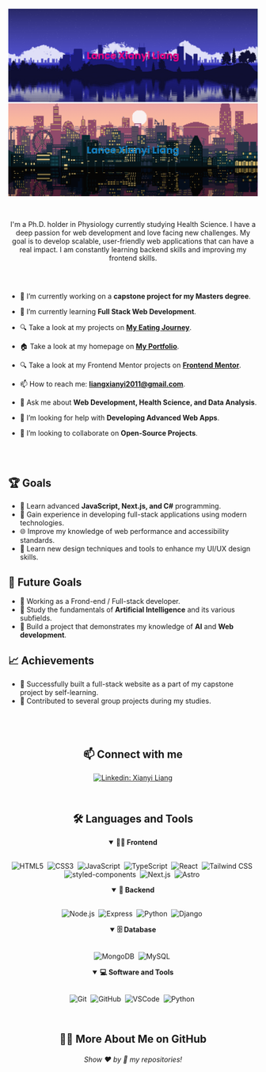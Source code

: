 <!-- Banner 20232A -->
![Banner-dark-mode](https://raw.githubusercontent.com/LanceLiang2011/LanceLiang2011/main/images/banner-dark.png#gh-dark-mode-only)
![Banner-light-mode](https://raw.githubusercontent.com/LanceLiang2011/LanceLiang2011/main/images/banner-light.png#gh-light-mode-only)

<br>


<p align="center">
I'm a Ph.D. holder in Physiology currently studying Health Science. I have a deep passion for web development and love facing new challenges. My goal is to develop scalable, user-friendly web applications that can have a real impact. I am constantly learning backend skills and improving my frontend skills.
</p>

##

<br>





- 🔭 I’m currently working on a **capstone project for my Masters degree**.

- 🌱 I’m currently learning **Full Stack Web Development**.

- 🔍 Take a look at my projects on [**My Eating Journey**](https://www.myeatingjourney.com/).

- 🏠 Take a look at my homepage on [**My Portfolio**](https://lance-portfolio.vercel.app/).

- 🔍 Take a look at my Frontend Mentor projects on [**Frontend Mentor**](https://www.frontendmentor.io/profile/LanceLiang2011).

- 📫 How to reach me: **liangxianyi2011@gmail.com**.

- 💬 Ask me about **Web Development, Health Science, and Data Analysis**.

- 🤝 I’m looking for help with **Developing Advanced Web Apps**.

- 👯 I’m looking to collaborate on **Open-Source Projects**.


<br>
<br>

## 🏆 Goals

- 📖 Learn advanced **JavaScript, Next.js, and C#** programming.
- 🚀 Gain experience in developing full-stack applications using modern technologies.
- 🌐 Improve my knowledge of web performance and accessibility standards.
- 🎨 Learn new design techniques and tools to enhance my UI/UX design skills.

## 🎯 Future Goals

- 🌟 Working as a Frond-end / Full-stack developer.
- 🧠 Study the fundamentals of **Artificial Intelligence** and its various subfields.
- 🤖 Build a project that demonstrates my knowledge of **AI** and **Web development**.

## 📈 Achievements

- 🎉 Successfully built a full-stack website as a part of my capstone project by self-learning.
- 🤝 Contributed to several group projects during my studies.


#

<br>

<h2 align="center">📫 Connect with me</h2>

<div align = "center">
    
[![Linkedin: Xianyi Liang](https://img.shields.io/badge/-linkedin-blue?style=for-the-badge&logo=Linkedin&logoColor=white&link=https://www.linkedin.com/in/xianyi-liang-a52672160/)](https://www.linkedin.com/in/xianyi-liang-a52672160/)
  
</div>

<br>



<div align = "center">

<h2 align="center">🛠️ Languages and Tools</h2>

<details open>
<summary><b>🏄‍♂️ Frontend</b></summary>
<br>
  
![HTML5](https://img.shields.io/badge/-HTML5-E34F26?style=for-the-badge&logo=html5&logoColor=white)&nbsp;
![CSS3](https://img.shields.io/badge/-CSS3-1572B6?style=for-the-badge&logo=css3)&nbsp;
![JavaScript](https://img.shields.io/badge/-JavaScript-F7DF1E?style=for-the-badge&logo=javascript&logoColor=black)&nbsp;
![TypeScript](https://img.shields.io/badge/-TypeScript-3178C6?style=for-the-badge&logo=TypeScript&logoColor=white)&nbsp;
![React](https://img.shields.io/badge/-React-61DAFB?style=for-the-badge&logo=react&logoColor=black)&nbsp;
![Tailwind CSS](https://img.shields.io/badge/-Tailwind_CSS-38B2AC?style=for-the-badge&logo=tailwind-css&logoColor=white)&nbsp;
![styled-components](https://img.shields.io/badge/-styled_components-DB7093?style=for-the-badge&logo=styled-components&logoColor=white)&nbsp;
![Next.js](https://img.shields.io/badge/-Next.js-000000?style=for-the-badge&logo=Next.js&logoColor=white)&nbsp;
![Astro](https://img.shields.io/badge/-Astro-000000?style=for-the-badge&logo=Astro&logoColor=white)&nbsp;
</details>

<details open>
<summary><b>🧰 Backend</b></summary>
<br>

![Node.js](https://img.shields.io/badge/-Node.js-339933?style=for-the-badge&logo=Node.js&logoColor=white)&nbsp;
![Express](https://img.shields.io/badge/-Express-000000?style=for-the-badge&logo=Express&logoColor=white)&nbsp;
![Python](https://img.shields.io/badge/-Python-3776AB?style=for-the-badge&logo=Python&logoColor=white)&nbsp;
![Django](https://img.shields.io/badge/-Django-092E20?style=for-the-badge&logo=Django&logoColor=white)&nbsp;
</details>

<details open>
<summary><b>🗄️ Database</b></summary>
<br>

![MongoDB](https://img.shields.io/badge/-MongoDB-47A248?style=for-the-badge&logo=mongodb&logoColor=white)&nbsp;
![MySQL](https://img.shields.io/badge/-MySQL-4479A1?style=for-the-badge&logo=mysql&logoColor=white)&nbsp;
</details>

<details open>
<summary><b>💻 Software and Tools</b></summary>
<br>

![Git](https://img.shields.io/badge/-Git-F05032?style=for-the-badge&logo=git&logoColor=white)&nbsp;
![GitHub](https://img.shields.io/badge/-GitHub-181717?style=for-the-badge&logo=github)&nbsp;
![VSCode](https://img.shields.io/badge/-VSCode-007ACC?style=for-the-badge&logo=visual-studio-code&logoColor=white)&nbsp;
![Python](https://img.shields.io/badge/-Python-3776AB?style=for-the-badge&logo=Python&logoColor=white)&nbsp;
</details>

</div>


<br>

<h2 align="center">👨‍💻 More About Me on GitHub</h2>

  
  
<h6 align="center">Show ❤️ by 🌟 my repositories!</h6>
